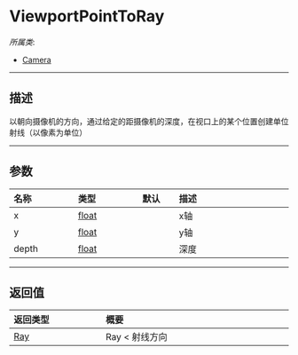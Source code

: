 # ViewportPointToRay

*所属类*:
* [Camera](/Api/Classes/GamePlay/Camera.md)
------------------------------------------------------------------------------------------
## 描述

以朝向摄像机的方向，通过给定的距摄像机的深度，在视口上的某个位置创建单位射线（以像素为单位）

------------------------------------------------------------------------------------------
## 参数

|<div style="width:100px">名称</div>|<div style="width:100px">类型</div>|<div style="width:50px">默认</div>|<div style="width:350px">描述</div>|
|:---|:---|:---|:---|
|x|[float](/Api/DataType/Number.md)||x轴|
|y|[float](/Api/DataType/Number.md)||y轴|
|depth|[float](/Api/DataType/Number.md)||深度|

------------------------------------------------------------------------------------------
## 返回值

|<div style="width:150px">返回类型</div>|<div style="width:520px">概要</div>|
|:---|:---|
|[Ray](/Api/DataType/Ray.md)|Ray < 射线方向|
